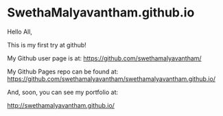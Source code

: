 # SwethaMalyavantham.github.io

Hello All, 

This is my first try at github!

My Github user page is at:
<a>https://github.com/swethamalyavantham/</a>

My Github Pages repo can be found at:
<a>https://github.com/swethamalyavantham/swethamalyavantham.github.io/</a>

And, soon, you can see my portfolio at:

<a>http://swethamalyavantham.github.io/</a>


